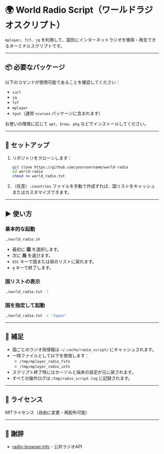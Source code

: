 # 🌍 World Radio Script（ワールドラジオスクリプト）

`mplayer`、`fzf`、`jq` を利用して、国別にインターネットラジオを検索・再生できるターミナルスクリプトです。

---

## 📦 必要なパッケージ

以下のコマンドが使用可能であることを確認してください：

- `curl`
- `jq`
- `fzf`
- `mplayer`
- `tput`（通常 `ncurses` パッケージに含まれます）

お使いの環境に応じて `apt`、`brew`、`pkg` などでインストールしてください。

---

## 🔧 セットアップ

1. リポジトリをクローンします：

   ```bash
   git clone https://github.com/yourusername/world-radio
   cd world-radio
   chmod +x world_radio.txt
   ```

2. （任意）`.countries` ファイルを手動で作成すれば、国リストをキャッシュまたはカスタマイズできます。

---

## ▶️ 使い方

### 基本的な起動

```bash
./world_radio.sh
```

- 最初に **国** を選択します。
- 次に **局** を選びます。
- `ESC` キーで国または局のリストに戻れます。
- `q` キーで終了します。

### 国リストの表示

```bash
./world_radio.txt -l
```

### 国を指定して起動

```bash
./world_radio.txt -c "Japan"
```

---

## 🩼 補足

- 国ごとのラジオ局情報は `~/.cache/radio_script/` にキャッシュされます。
- 一時ファイルとして以下を使用します：
  - `/tmp/mplayer_radio_fifo`
  - `/tmp/mplayer_radio_info`
- スクリプト終了時にはカーソルと端末の設定が元に戻されます。
- すべての操作ログは `/tmp/radio_script.log` に記録されます。

---

## 📃 ライセンス

MITライセンス（自由に変更・再配布可能）

---

## 🙏 謝辞

- [radio-browser.info](https://www.radio-browser.info/) - 公共ラジオAPI




